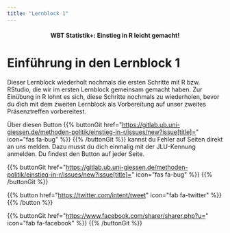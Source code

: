 ```yaml
---
title: "Lernblock 1"
---
```


<h4><center>WBT Statistik+: Einstieg in R leicht gemacht!</center></h4> 

# Einführung in den Lernblock 1

Dieser Lernblock wiederholt nochmals die ersten Schritte mit R bzw. RStudio, die wir im ersten Lernblock gemeinsam gemacht haben. Zur Einübung in R lohnt es sich, diese Schritte nochmals zu wiederholen, bevor du dich mit dem zweiten Lernblock als Vorbereitung auf unser zweites Präsenztreffen vorbereitest.

Über diesen Button {{% buttonGit href="https://gitlab.ub.uni-giessen.de/methoden-politik/einstieg-in-r/issues/new?issue[title]=" icon="fas fa-bug" %}} {{% /buttonGit %}} kannst du Fehler auf Seiten direkt an uns melden. Dazu musst du dich einmalig mit der JLU-Kennung anmelden. Du findest den Button auf jeder Seite.


{{% buttonGit href="https://gitlab.ub.uni-giessen.de/methoden-politik/einstieg-in-r/issues/new?issue[title]=" icon="fas fa-bug" %}} {{% /buttonGit %}} 

{{% button href="https://twitter.com/intent/tweet" icon="fab fa-twitter" %}} {{% /button %}}

{{% buttonGit href="https://www.facebook.com/sharer/sharer.php?u=" icon="fab fa-facebook" %}} {{% /buttonGit %}}
